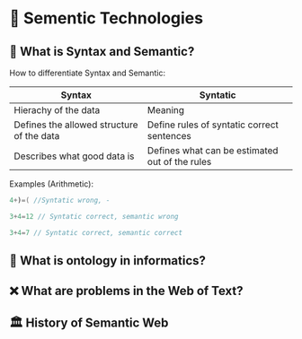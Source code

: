 # 💾 Sementic Technologies

## 🚀 What is Syntax and Semantic?

How to differentiate Syntax and Semantic:

| Syntax                                    | Syntatic                                       |
| ----------------------------------------- | ---------------------------------------------- |
| Hierachy of the data                      | Meaning                                        |
| Defines the allowed structure of the data | Define rules of syntatic correct sentences     |
| Describes what good data is               | Defines what can be estimated out of the rules |

Examples (Arithmetic):

```java
4+)=( //Syntatic wrong, -
```

```java
3+4=12 // Syntatic correct, semantic wrong
```

```java
3+4=7 // Syntatic correct, semantic correct
```

## 🤘 What is ontology in informatics?

## ❌ What are problems in the Web of Text?

## 🏛️ History of Semantic Web
